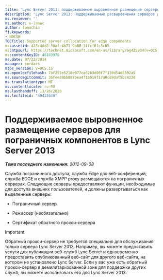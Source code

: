 ```yaml
---
title: 'Lync Server 2013: поддерживаемое выровненное размещение серверов для пограничных компонентов'
description: 'Lync Server 2013: Поддерживаемые расвыровнения серверов для компонентов Edge.'
ms.reviewer: ''
ms.author: v-lanac
author: lanachin
f1.keywords:
- NOCSH
TOCTitle: Supported server collocation for edge components
ms:assetid: 435c4dd8-36af-4b71-9b88-3ffcf0fc5c65
ms:mtpsurl: https://technet.microsoft.com/en-us/library/Gg425934(v=OCS.15)
ms:contentKeyID: 48183978
ms.date: 07/23/2014
manager: serdars
mtps_version: v=OCS.15
ms.openlocfilehash: 7bf253e5210e077ca62b3d00f7f130d54d8392a5
ms.sourcegitcommit: 36fee89bb887bea4f18b19f17a8c69daf5bc423d
ms.translationtype: MT
ms.contentlocale: ru-RU
ms.lasthandoff: 11/26/2020
ms.locfileid: "49423640"
---
```

# <a name="supported-server-collocation-for-edge-components-in-lync-server-2013"></a>Поддерживаемое выровненное размещение серверов для пограничных компонентов в Lync Server 2013

<div data-xmlns="http://www.w3.org/1999/xhtml">

<div class="topic" data-xmlns="http://www.w3.org/1999/xhtml" data-msxsl="urn:schemas-microsoft-com:xslt" data-cs="https://msdn.microsoft.com/">

<div data-asp="https://msdn2.microsoft.com/asp">



</div>

<div id="mainSection">

<div id="mainBody">

<span> </span>

_**Тема последнего изменения:** 2012-09-08_

Служба пограничного доступа, служба Edge для веб-конференций, служба EDGE и служба XMPP proxy размещаются на пограничных серверах. Следующие серверы предоставляют функции, необходимые для доступа внешних пользователей, и должны развертываться как выделенные серверы:

  - Пограничный сервер

  - Режиссер (необязательно)

  - Сертификат обратного прокси-сервера

<div>


> [!IMPORTANT]  
> Обратный прокси-сервер не требуется специально для обслуживания только сервера Lync Server 2013. Например, вы можете предоставить услуги для публикации веб-служб Lync Server и одновременно предоставить опубликованный веб-сайт для другого веб-сайта, на котором не установлено Lync Server. Если у вас уже есть обратный прокси-сервер в демилитаризованной зоне для поддержки других служб, вы можете использовать его для Lync Server 2013.



</div>

</div>

<span> </span>

</div>

</div>

</div>

